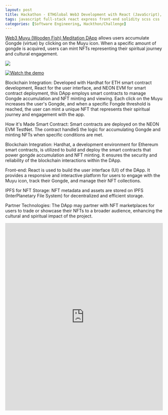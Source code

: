 ```yaml
---
layout: post
title: Hackathon - ETHGlobal Web3 Development with React (JavaScript), HardHat (Solidity)
tags: javascript full-stack react express front-end solidity scss css
categories: [Software Engineering, Hackthon/Challenge]
---
```

[Web3 Muyu (Wooden Fish) Meditation DApp](https://ethglobal.com/showcase/web3-cyber-muyu-qd7fo) allows users accumulate Gongde (virtue) by clicking on the Muyu icon. When a specific amount of gongde is acquired, users can mint NFTs representing their spiritual journey and cultural engagement.

[![](https://img.shields.io/badge/GitHub-100000?style=for-the-badge&logo=github&logoColor=white)](https://github.com/annetta-zheng/web3-muyu "Click for Repo!") 

[![Watch the demo](https://github.com/annetta-zheng/web3-muyu/assets/67286396/b90fe5b3-5d60-457b-824a-589e8729d226)](https://github.com/annetta-zheng/web3-muyu/assets/67286396/9f16de36-3b46-497f-9ba5-2e2ee8ada773)

Blockchain Integration: Developed with Hardhat for ETH smart contract development, React for the user interface, and NEON EVM for smart contract deployment, this DApp employs smart contracts to manage Gongde accumulation and NFT minting and viewing. Each click on the Muyu increases the user's Gongde, and when a specific Fongde threshold is reached, the user can mint a unique NFT that represents their spiritual journey and engagement with the app.

How it's Made
Smart Contract: Smart contracts are deployed on the NEON EVM TestNet. The contract handleS the logic for accumulating Gongde and minting NFTs when specific conditions are met.

Blockchain Integration: Hardhat, a development environment for Ethereum smart contracts, is utilized to build and deploy the smart contracts that power gongde accumulation and NFT minting. It ensures the security and reliability of the blockchain interactions within the DApp.

Front-end: React is used to build the user interface (UI) of the DApp. It provides a responsive and interactive platform for users to engage with the Muyu icon, track their Gongde, and manage their NFT collections.

IPFS for NFT Storage: NFT metadata and assets are stored on IPFS (InterPlanetary File System) for decentralized and efficient storage.

Partner Technologies: The DApp may partner with NFT marketplaces for users to trade or showcase their NFTs to a broader audience, enhancing the cultural and spiritual impact of the project.

<iframe src='https://ethglobal.com/showcase/web3-cyber-muyu-qd7fo' width='100%' height='600px' frameborder='0'>


